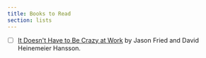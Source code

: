 ```yaml
---
title: Books to Read
section: lists
---
```


-   [ ] [It Doesn't Have to Be Crazy at Work](https://basecamp.com/books/calm) by Jason Fried and David Heinemeier Hansson.
